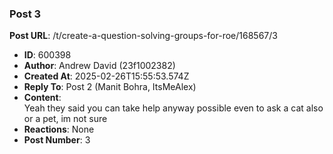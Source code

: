 ### Post 3
**Post URL**: /t/create-a-question-solving-groups-for-roe/168567/3
- **ID**: 600398
- **Author**: Andrew David (23f1002382)
- **Created At**: 2025-02-26T15:55:53.574Z
- **Reply To**: Post 2 (Manit Bohra, ItsMeAlex)
- **Content**:  
  Yeah they said you can take help anyway possible even  to ask a cat also or a pet, im not sure
- **Reactions**: None
- **Post Number**: 3

